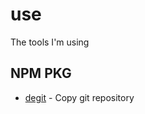# use
The tools I'm using

## NPM PKG
* [degit](https://www.npmjs.com/package/degit) - Copy git repository
